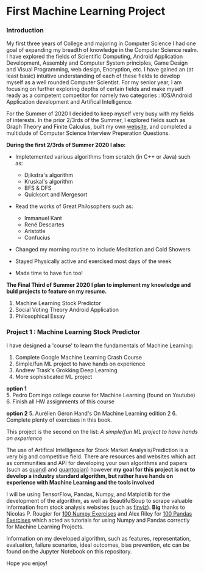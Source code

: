 # First Machine Learning Project

### Introduction

My first three years of College and majoring in Computer Science I had one goal of expanding my breadth of knowledge in the Computer Science realm.  
I have explored the fields of Scientific Computing, Android Application Development, Assembly and Computer System principles, Game Design and Visual Programming, web design, Encryption, etc.
I have gained an (at least basic) intuitive understanding of each of these fields to develop myself as a well rounded Computer Scientist. For my senior year, I am focusing on further exploring depths of certain fields and make myself ready as a competent competitor for namely two categories : IOS/Android Application development and Artifical Intelligence. 

For the Summer of 2020 I decided to keep myself very busy with my fields of interests. In the prior 2/3rds of the Summer, I explored fields such as Graph Theory and Finite Calculus, built my own [website](http://www.eneadodi.com), and completed a multidude of Computer Science Interview Preperation Questions.

**During the first 2/3rds of Summer 2020 I also:**

* Impletemented various algorithms from scratch (in C++ or Java) such as:
    * Djikstra's algorithm
    * Kruskal's algorithm
    * BFS & DFS
    * Quicksort and Mergesort
 
* Read the works of Great Philosophers such as:
    * Immanuel Kant
    * René Descartes
    * Aristotle
    * Confucius
 
* Changed my morning routine to include Meditation and Cold Showers

* Stayed Physically active and exercised most days of the week

* Made time to have fun too!

**The Final Third of Summer 2020 I plan to implement my knowledge and buld projects to feature on my resume.**

1) Machine Learning Stock Predictor
2) Social Voting Theory Android Application 
3) Philosophical Essay

### Project 1 : Machine Learning Stock Predictor

I have designed a 'course' to learn the fundamentals of Machine Learning:

1. Complete Google Machine Learning Crash Course 
2. Simple/fun ML project to have hands on experience
3. Andrew Trask's Grokking Deep Learning
4. More sophisticated ML project

**option 1**  
5. Pedro Domingo college course for Machine Learning (found on Youtube)
6. Finish all HW assignments of this course

**option 2**
5. Aurélien Géron Hand's On Machine Learning edition 2
6. Complete plenty of exercises in this book.

This project is the second on the list: *A simple/fun ML project to have hands on experience*

The use of Artifical Intelligence for Stock Market Analysis/Prediction is a very big and competitive field. There are resources and websites which act as communities and API for developing your own algorithms and papers (such as [quandl](https://www.quandl.com/) and [quantopian](https://www.quantopian.com/)) however **my goal for this project is not to develop a industry standard algorithm, but rather have hands on experience with Machine Learning and the tools involved**

I will be using TensorFlow, Pandas, Numpy, and Matplotlib for the development of the algorithm, as well as BeautifulSoup to scrape valuable information from stock analysis websites (such as [finviz](https://finviz.com/)). 
**Big** thanks to Nicolas P. Rougier for [100 Numpy Exercises](https://github.com/rougier/numpy-100) and Alex Riley for [100 Pandas Exercises](https://github.com/ajcr/100-pandas-puzzles) which acted as tutorials for using Numpy and Pandas correctly for Machine Learning Projects.

Information on my developed algorithm, such as features, representation, evaluation, failure scenarios, ideal outcomes, bias prevention, etc can be found on the Jupyter Notebook on this repository. 

Hope you enjoy!

